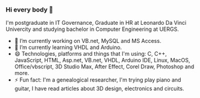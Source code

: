 ### Hi every body 👋

I'm postgraduate in IT Governance, Graduate in HR at Leonardo Da Vinci Univercity and studying bachelor in Computer Engineering at UERGS.

- 🔭 I’m currently working on VB.net, MySQL and MS Access.
- 🌱 I’m currently learning VHDL and Arduino.
- 😄 Technologies, platforms and things that I'm using: C, C++, JavaScript, HTML, Asp.net, VB.net, VHDL, Arduino IDE, Linux, MacOS, Office/vbscript, 3D Studio Max, After Effect, Corel Draw, Photoshop and more.
- ⚡ Fun fact: I'm a genealogical researcher, I'm trying play piano and guitar, I have read articles about 3D design, electronics and circuits. 

<!--
**ismael-vianna/ismael-vianna** is a ✨ _special_ ✨ repository because its `README.md` (this file) appears on your GitHub profile.

Here are some ideas to get you started:

- 🔭 I’m currently working on ...
- 🌱 I’m currently learning ...
- 👯 I’m looking to collaborate on ...
- 🤔 I’m looking for help with ...
- 💬 Ask me about ...
- 📫 How to reach me: ...
- 😄 Pronouns: ...
- ⚡ Fun fact: ...
-->
